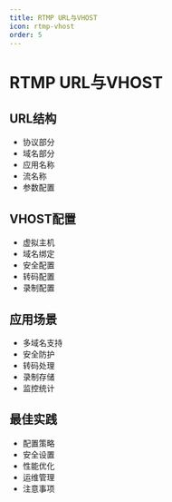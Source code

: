 ```yaml
---
title: RTMP URL与VHOST
icon: rtmp-vhost
order: 5
---
```


# RTMP URL与VHOST

## URL结构
- 协议部分
- 域名部分
- 应用名称
- 流名称
- 参数配置

## VHOST配置
- 虚拟主机
- 域名绑定
- 安全配置
- 转码配置
- 录制配置

## 应用场景
- 多域名支持
- 安全防护
- 转码处理
- 录制存储
- 监控统计

## 最佳实践
- 配置策略
- 安全设置
- 性能优化
- 运维管理
- 注意事项
